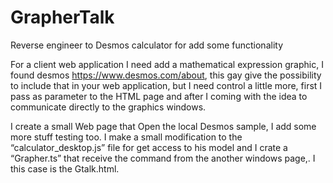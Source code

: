 # GrapherTalk
Reverse engineer to Desmos calculator for add some functionality

For a client web application I need add a mathematical expression graphic, I found desmos  https://www.desmos.com/about, this gay give the possibility to include that in your web application, but I need control a little more, first I pass as parameter to the HTML page and after I coming with the idea to communicate directly to the graphics windows. 

I create a small Web page that Open the local Desmos sample, I add some more stuff testing too. I make a small modification to the “calculator_desktop.js” file for get access to his model and I crate a “Grapher.ts” that receive the command from the another windows page,. I this case is the Gtalk.html. 

